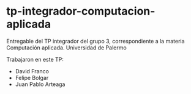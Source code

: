 # tp-integrador-computacion-aplicada
Entregable del TP integrador del grupo 3, correspondiente a la materia Computación aplicada. Universidad de Palermo

Trabajaron en este TP: 
- David Franco
- Felipe Bolgar
- Juan Pablo Arteaga
